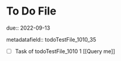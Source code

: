 # To Do File

due:: 2022-09-13

metadatafield:: todoTestFile_1010_35

- [ ] Task of todoTestFile_1010 1 [[Query me]]
